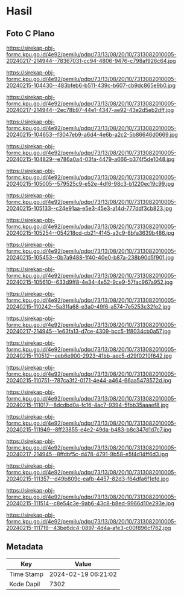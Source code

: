 # Hasil

## Foto C Plano

https://sirekap-obj-formc.kpu.go.id/4e92/pemilu/pdpr/73/13/08/20/10/7313082010005-20240217-214944--78367031-cc94-4806-9476-c798af926c64.jpg

https://sirekap-obj-formc.kpu.go.id/4e92/pemilu/pdpr/73/13/08/20/10/7313082010005-20240215-104430--483bfeb6-b511-439c-b607-cb9dc865e9b0.jpg

https://sirekap-obj-formc.kpu.go.id/4e92/pemilu/pdpr/73/13/08/20/10/7313082010005-20240217-214944--2ec78b97-44e1-4347-ae92-43e2d5eb2dff.jpg

https://sirekap-obj-formc.kpu.go.id/4e92/pemilu/pdpr/73/13/08/20/10/7313082010005-20240215-104653--f3047eb9-a6d4-4e6b-a2c2-5b86646d0669.jpg

https://sirekap-obj-formc.kpu.go.id/4e92/pemilu/pdpr/73/13/08/20/10/7313082010005-20240215-104829--e786a0a4-03fa-4479-a666-b374f5de1048.jpg

https://sirekap-obj-formc.kpu.go.id/4e92/pemilu/pdpr/73/13/08/20/10/7313082010005-20240215-105005--579525c9-e52e-4df6-98c3-b1220ec19c99.jpg

https://sirekap-obj-formc.kpu.go.id/4e92/pemilu/pdpr/73/13/08/20/10/7313082010005-20240215-105133--c24e91aa-e5e3-45e3-a14d-777ddf3cb823.jpg

https://sirekap-obj-formc.kpu.go.id/4e92/pemilu/pdpr/73/13/08/20/10/7313082010005-20240215-105254--054218cd-cb21-4145-a3c9-8bfa3639b486.jpg

https://sirekap-obj-formc.kpu.go.id/4e92/pemilu/pdpr/73/13/08/20/10/7313082010005-20240215-105453--0b7a9488-1f40-40e0-b87a-238b90d5f901.jpg

https://sirekap-obj-formc.kpu.go.id/4e92/pemilu/pdpr/73/13/08/20/10/7313082010005-20240215-105610--633d9ff8-4e34-4e52-9ce9-57fac967a952.jpg

https://sirekap-obj-formc.kpu.go.id/4e92/pemilu/pdpr/73/13/08/20/10/7313082010005-20240215-110242--5a31fa68-e3a0-49f6-a574-7e5253c32fe2.jpg

https://sirekap-obj-formc.kpu.go.id/4e92/pemilu/pdpr/73/13/08/20/10/7313082010005-20240217-214945--1e63fa13-d7ce-4309-bcc5-1f8034cb0a57.jpg

https://sirekap-obj-formc.kpu.go.id/4e92/pemilu/pdpr/73/13/08/20/10/7313082010005-20240215-110512--eeb6e900-2923-41bb-aec5-d29f0210f642.jpg

https://sirekap-obj-formc.kpu.go.id/4e92/pemilu/pdpr/73/13/08/20/10/7313082010005-20240215-110751--787ca3f2-0171-4e44-a464-66aa5478572d.jpg

https://sirekap-obj-formc.kpu.go.id/4e92/pemilu/pdpr/73/13/08/20/10/7313082010005-20240215-111017--8dcdbd0a-fc16-4ac7-9394-5fbb35aaaef8.jpg

https://sirekap-obj-formc.kpu.go.id/4e92/pemilu/pdpr/73/13/08/20/10/7313082010005-20240215-111949--8ff23855-e4e2-49da-b483-b8c347d1d7c7.jpg

https://sirekap-obj-formc.kpu.go.id/4e92/pemilu/pdpr/73/13/08/20/10/7313082010005-20240217-214945--8ffdbf5c-d478-4791-9b58-e5f4d14ff6d3.jpg

https://sirekap-obj-formc.kpu.go.id/4e92/pemilu/pdpr/73/13/08/20/10/7313082010005-20240215-111357--d49b809c-eafb-4457-82d3-f64dfa6f1efd.jpg

https://sirekap-obj-formc.kpu.go.id/4e92/pemilu/pdpr/73/13/08/20/10/7313082010005-20240215-111514--c8e54c3e-9ab6-43c8-b8ed-9966d10e293e.jpg

https://sirekap-obj-formc.kpu.go.id/4e92/pemilu/pdpr/73/13/08/20/10/7313082010005-20240215-111719--43be6dc4-0897-4d4a-afe3-c00f896cf762.jpg


## Metadata

| Key        | Value               |
| ---------- | ------------------- |
| Time Stamp | 2024-02-19 06:21:02 |
| Kode Dapil | 7302                |



